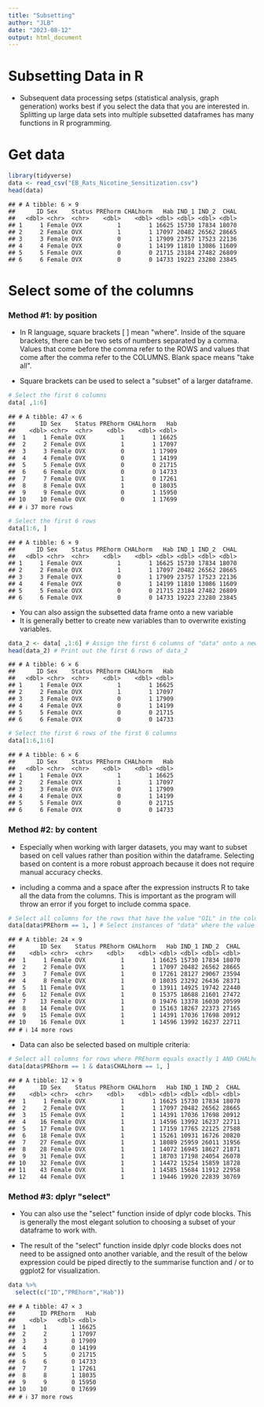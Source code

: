 ```yaml
---
title: "Subsetting"
author: "JLB"
date: "2023-08-12"
output: html_document
---
```




# Subsetting Data in R

- Subsequent data processing setps (statistical analysis, graph generation) works best if you select the data that you are interested in. Splitting up large data sets into multiple subsetted dataframes has many functions in R programming. 

# Get data

```r
library(tidyverse) 
data <- read_csv("EB_Rats_Nicotine_Sensitization.csv")
head(data)
```

```
## # A tibble: 6 × 9
##      ID Sex    Status PREhorm CHALhorm   Hab IND_1 IND_2  CHAL
##   <dbl> <chr>  <chr>    <dbl>    <dbl> <dbl> <dbl> <dbl> <dbl>
## 1     1 Female OVX          1        1 16625 15730 17834 18070
## 2     2 Female OVX          1        1 17097 20482 26562 28665
## 3     3 Female OVX          0        1 17909 23757 17523 22136
## 4     4 Female OVX          0        1 14199 11810 13086 11609
## 5     5 Female OVX          0        0 21715 23184 27482 26809
## 6     6 Female OVX          0        0 14733 19223 23280 23845
```

# Select some of the columns

### Method #1: by position 

- In R language, square brackets [ ] mean "where". Inside of the square brackets, there can be two sets of numbers separated by a comma. Values that come before the comma refer to the ROWS and values that come after the comma refer to the COLUMNS. Blank space means "take all". 

- Square brackets can be used to select a "subset" of a larger dataframe. 


```r
# Select the first 6 columns 
data[ ,1:6]
```

```
## # A tibble: 47 × 6
##       ID Sex    Status PREhorm CHALhorm   Hab
##    <dbl> <chr>  <chr>    <dbl>    <dbl> <dbl>
##  1     1 Female OVX          1        1 16625
##  2     2 Female OVX          1        1 17097
##  3     3 Female OVX          0        1 17909
##  4     4 Female OVX          0        1 14199
##  5     5 Female OVX          0        0 21715
##  6     6 Female OVX          0        0 14733
##  7     7 Female OVX          1        0 17261
##  8     8 Female OVX          1        0 18035
##  9     9 Female OVX          0        1 15950
## 10    10 Female OVX          0        1 17699
## # ℹ 37 more rows
```


```r
# Select the first 6 rows 
data[1:6, ]
```

```
## # A tibble: 6 × 9
##      ID Sex    Status PREhorm CHALhorm   Hab IND_1 IND_2  CHAL
##   <dbl> <chr>  <chr>    <dbl>    <dbl> <dbl> <dbl> <dbl> <dbl>
## 1     1 Female OVX          1        1 16625 15730 17834 18070
## 2     2 Female OVX          1        1 17097 20482 26562 28665
## 3     3 Female OVX          0        1 17909 23757 17523 22136
## 4     4 Female OVX          0        1 14199 11810 13086 11609
## 5     5 Female OVX          0        0 21715 23184 27482 26809
## 6     6 Female OVX          0        0 14733 19223 23280 23845
```

- You can also assign the subsetted data frame onto a new variable 
- It is generally better to create new variables than to overwrite existing variables. 


```r
data_2 <- data[ ,1:6] # Assign the first 6 columns of "data" onto a new variable named data_2
head(data_2) # Print out the first 6 rows of data_2
```

```
## # A tibble: 6 × 6
##      ID Sex    Status PREhorm CHALhorm   Hab
##   <dbl> <chr>  <chr>    <dbl>    <dbl> <dbl>
## 1     1 Female OVX          1        1 16625
## 2     2 Female OVX          1        1 17097
## 3     3 Female OVX          0        1 17909
## 4     4 Female OVX          0        1 14199
## 5     5 Female OVX          0        0 21715
## 6     6 Female OVX          0        0 14733
```


```r
# Select the first 6 rows of the first 6 columns 
data[1:6,1:6]
```

```
## # A tibble: 6 × 6
##      ID Sex    Status PREhorm CHALhorm   Hab
##   <dbl> <chr>  <chr>    <dbl>    <dbl> <dbl>
## 1     1 Female OVX          1        1 16625
## 2     2 Female OVX          1        1 17097
## 3     3 Female OVX          0        1 17909
## 4     4 Female OVX          0        1 14199
## 5     5 Female OVX          0        0 21715
## 6     6 Female OVX          0        0 14733
```

### Method #2: by content

- Especially when working with larger datasets, you may want to subset based on cell values rather than position within the dataframe. Selecting based on content is a more robust approach because it does not require manual accuracy checks. 

- including a comma and a space after the expression instructs R to take all the data from the columns. This is important as the program will throw an error if you forget to include comma space.  


```r
# Select all columns for the rows that have the value "OIL" in the column PREhorm:
data[data$PREhorm == 1, ] # Select instances of "data" where the value in the column PREhorm equals exactly 1, take all rows
```

```
## # A tibble: 24 × 9
##       ID Sex    Status PREhorm CHALhorm   Hab IND_1 IND_2  CHAL
##    <dbl> <chr>  <chr>    <dbl>    <dbl> <dbl> <dbl> <dbl> <dbl>
##  1     1 Female OVX          1        1 16625 15730 17834 18070
##  2     2 Female OVX          1        1 17097 20482 26562 28665
##  3     7 Female OVX          1        0 17261 28127 29067 23594
##  4     8 Female OVX          1        0 18035 23292 26436 28371
##  5    11 Female OVX          1        0 13911 14925 19742 22440
##  6    12 Female OVX          1        0 15375 18688 21601 27472
##  7    13 Female OVX          1        0 19476 13378 16030 20599
##  8    14 Female OVX          1        0 15163 18267 22373 27165
##  9    15 Female OVX          1        1 14391 17036 17698 20912
## 10    16 Female OVX          1        1 14596 13992 16237 22711
## # ℹ 14 more rows
```

- Data can also be selected based on multiple criteria:


```r
# Select all columns for rows where PREhorm equals exactly 1 AND CHALhorm equals exactly 1. 
data[data$PREhorm == 1 & data$CHALhorm == 1, ]
```

```
## # A tibble: 12 × 9
##       ID Sex    Status PREhorm CHALhorm   Hab IND_1 IND_2  CHAL
##    <dbl> <chr>  <chr>    <dbl>    <dbl> <dbl> <dbl> <dbl> <dbl>
##  1     1 Female OVX          1        1 16625 15730 17834 18070
##  2     2 Female OVX          1        1 17097 20482 26562 28665
##  3    15 Female OVX          1        1 14391 17036 17698 20912
##  4    16 Female OVX          1        1 14596 13992 16237 22711
##  5    17 Female OVX          1        1 17159 17765 22125 27588
##  6    18 Female OVX          1        1 15261 10931 16726 20820
##  7    27 Female OVX          1        1 18089 25959 26011 31956
##  8    28 Female OVX          1        1 14072 16945 18627 21871
##  9    31 Female OVX          1        1 18703 17198 24054 26078
## 10    32 Female OVX          1        1 14472 15254 15859 18728
## 11    43 Female OVX          1        1 14585 15684 11912 22958
## 12    44 Female OVX          1        1 19446 19920 22839 30769
```

### Method #3: dplyr "select"

- You can also use the "select" function inside of dplyr code blocks. This is generally the most elegant solution to choosing a subset of your dataframe to work with.

- The result of the "select" function inside dplyr code blocks does not need to be assigned onto another variable, and the result of the below expression could be piped directly to the summarise function and / or to ggplot2 for visualization. 


```r
data %>%
  select(c("ID","PREhorm","Hab"))
```

```
## # A tibble: 47 × 3
##       ID PREhorm   Hab
##    <dbl>   <dbl> <dbl>
##  1     1       1 16625
##  2     2       1 17097
##  3     3       0 17909
##  4     4       0 14199
##  5     5       0 21715
##  6     6       0 14733
##  7     7       1 17261
##  8     8       1 18035
##  9     9       0 15950
## 10    10       0 17699
## # ℹ 37 more rows
```





